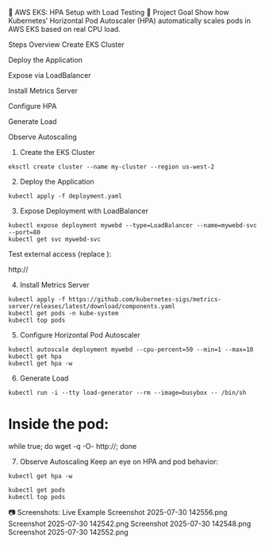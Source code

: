 
🚀 AWS EKS: HPA Setup with Load Testing
🎯 Project Goal
Show how Kubernetes’ Horizontal Pod Autoscaler (HPA) automatically scales pods in AWS EKS based on real CPU load.

Steps Overview
Create EKS Cluster

Deploy the Application

Expose via LoadBalancer

Install Metrics Server

Configure HPA

Generate Load

Observe Autoscaling

1. Create the EKS Cluster
```
eksctl create cluster --name my-cluster --region us-west-2
```
2. Deploy the Application
```
kubectl apply -f deployment.yaml
```
3. Expose Deployment with LoadBalancer
```
kubectl expose deployment mywebd --type=LoadBalancer --name=mywebd-svc --port=80
kubectl get svc mywebd-svc
```

Test external access (replace <EXTERNAL-IP>):


http://<EXTERNAL-IP>


4. Install Metrics Server
```
kubectl apply -f https://github.com/kubernetes-sigs/metrics-server/releases/latest/download/components.yaml
kubectl get pods -n kube-system
kubectl top pods
```

5. Configure Horizontal Pod Autoscaler
```
kubectl autoscale deployment mywebd --cpu-percent=50 --min=1 --max=10
kubectl get hpa
kubectl get hpa -w
```

6. Generate Load
```
kubectl run -i --tty load-generator --rm --image=busybox -- /bin/sh
```

# Inside the pod:
while true; do wget -q -O- http://<EXTERNAL-IP>; done

7. Observe Autoscaling
Keep an eye on HPA and pod behavior:

```
kubectl get hpa -w
```
```
kubectl get pods
kubectl top pods
```

📷 Screenshots: Live Example
Screenshot 2025-07-30 142556.png
Screenshot 2025-07-30 142542.png
Screenshot 2025-07-30 142548.png\
Screenshot 2025-07-30 142552.png


